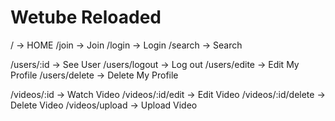 # Wetube Reloaded

/ -> HOME
/join -> Join
/login -> Login
/search -> Search

/users/:id -> See User
/users/logout -> Log out
/users/edite -> Edit My Profile
/users/delete -> Delete My Profile

/videos/:id -> Watch Video
/videos/:id/edit -> Edit Video
/videos/:id/delete -> Delete Video
/videos/upload -> Upload Video
